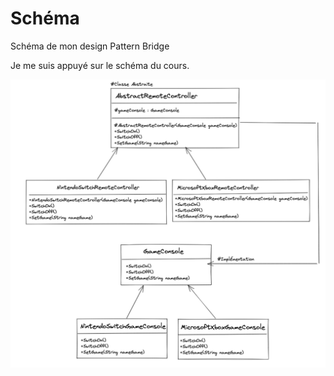 
# Schéma

Schéma de mon design Pattern Bridge

Je me suis appuyé sur le schéma du cours.

![alt text](../../../notes/img/diagramBridge.png)
